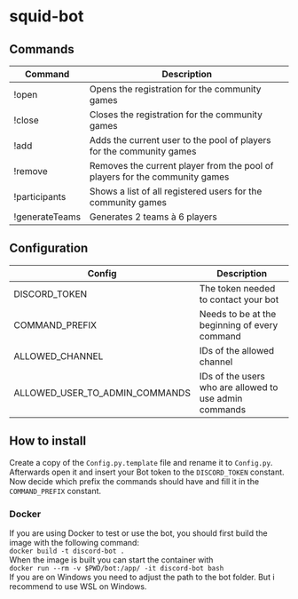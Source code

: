 # squid-bot

## Commands

| Command  | Description  |
|---|---|
| !open  | Opens the registration for the community games  |
| !close  | Closes the registration for the community games  |
| !add  | Adds the current user to the pool of players for the community games  |
| !remove  | Removes the current player from the pool of players for the community games  |
| !participants | Shows a list of all registered users for the community games |
| !generateTeams | Generates 2 teams à 6 players |

## Configuration
| Config | Description |
|---|---|
| DISCORD_TOKEN | The token needed to contact your bot |
| COMMAND_PREFIX | Needs to be at the beginning of every command |
| ALLOWED_CHANNEL | IDs of the allowed channel |
| ALLOWED_USER_TO_ADMIN_COMMANDS | IDs of the users who are allowed to use admin commands |

## How to install

Create a copy of the `Config.py.template` file and rename it to `Config.py`. Afterwards open it and insert your Bot token to the `DISCORD_TOKEN` constant. Now decide which prefix the commands should have and fill it in the `COMMAND_PREFIX` constant.

### Docker
If you are using Docker to test or use the bot, you should first build the image with the following command:  
`docker build -t discord-bot .`  
When the image is built you can start the container with  
`docker run --rm -v $PWD/bot:/app/ -it discord-bot bash`  
If you are on Windows you need to adjust the path to the bot folder. But i recommend to use WSL on Windows.
